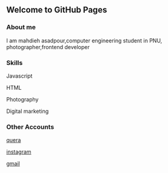 ## Welcome to GitHub Pages



### About me

I am mahdieh asadpour,computer engineering student in PNU, photographer,frontend developer

### Skills

Javascript

HTML

Photography

Digital marketing


### Other Accounts

 [quera](https://quera.ir/profile/mahtaasadpour99)
 
  [instagram](https://instagram.com/mim_asadpour?igshid=4qducm4rjgq6)
  
   [gmail](mahtaasadpour99@gmail.com)
